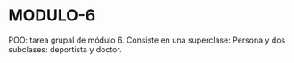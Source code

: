 # MODULO-6
POO: tarea grupal de módulo 6. Consiste en una superclase: Persona y dos subclases: deportista y doctor.
